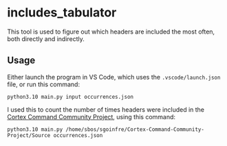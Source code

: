 # includes_tabulator

This tool is used to figure out which headers are included the most often, both directly and indirectly.

## Usage

Either launch the program in VS Code, which uses the `.vscode/launch.json` file, or run this command:

`python3.10 main.py input occurrences.json`

I used this to count the number of times headers were included in the [Cortex Command Community Project](https://github.com/cortex-command-community/Cortex-Command-Community-Project), using this command:

`python3.10 main.py /home/sbos/sgoinfre/Cortex-Command-Community-Project/Source occurrences.json`
